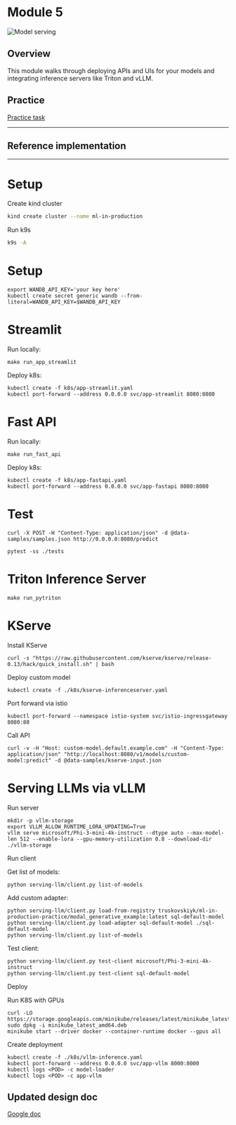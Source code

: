 # Module 5

![Model serving](./../docs/serving.jpg)

## Overview

This module walks through deploying APIs and UIs for your models and
integrating inference servers like Triton and vLLM.

## Practice

[Practice task](./PRACTICE.md)

---

## Reference implementation

---


# Setup

Create kind cluster

```bash
kind create cluster --name ml-in-production
```

Run k9s

```bash
k9s -A
```


# Setup 


```
export WANDB_API_KEY='your key here'
kubectl create secret generic wandb --from-literal=WANDB_API_KEY=$WANDB_API_KEY
```

# Streamlit 

Run locally: 

```
make run_app_streamlit
```


Deploy k8s: 

```
kubectl create -f k8s/app-streamlit.yaml
kubectl port-forward --address 0.0.0.0 svc/app-streamlit 8080:8080
```

# Fast API

Run locally: 

```
make run_fast_api
```

Deploy k8s: 

```
kubectl create -f k8s/app-fastapi.yaml
kubectl port-forward --address 0.0.0.0 svc/app-fastapi 8080:8080
```


# Test 

```
curl -X POST -H "Content-Type: application/json" -d @data-samples/samples.json http://0.0.0.0:8080/predict
```

```
pytest -ss ./tests
```

# Triton Inference Server 

```
make run_pytriton
```


# KServe 

Install KServe

```
curl -s "https://raw.githubusercontent.com/kserve/kserve/release-0.13/hack/quick_install.sh" | bash
```

Deploy custom model

```
kubectl create -f ./k8s/kserve-inferenceserver.yaml
```

Port forward via istio

```
kubectl port-forward --namespace istio-system svc/istio-ingressgateway 8080:80
```

Call API 

```
curl -v -H "Host: custom-model.default.example.com" -H "Content-Type: application/json" "http://localhost:8080/v1/models/custom-model:predict" -d @data-samples/kserve-input.json
```


# Serving LLMs via vLLM


Run server 

```
mkdir -p vllm-storage
export VLLM_ALLOW_RUNTIME_LORA_UPDATING=True
vllm serve microsoft/Phi-3-mini-4k-instruct --dtype auto --max-model-len 512 --enable-lora --gpu-memory-utilization 0.8 --download-dir ./vllm-storage
```


Run client 

Get list of models:

```
python serving-llm/client.py list-of-models
```


Add custom adapter:

```
python serving-llm/client.py load-from-registry truskovskiyk/ml-in-production-practice/modal_generative_example:latest sql-default-model
python serving-llm/client.py load-adapter sql-default-model ./sql-default-model
python serving-llm/client.py list-of-models
```


Test client:

```
python serving-llm/client.py test-client microsoft/Phi-3-mini-4k-instruct
python serving-llm/client.py test-client sql-default-model
```


Deploy 

Run K8S with GPUs

```
curl -LO https://storage.googleapis.com/minikube/releases/latest/minikube_latest_amd64.deb
sudo dpkg -i minikube_latest_amd64.deb
minikube start --driver docker --container-runtime docker --gpus all
```

Create deployment 

```
kubectl create -f ./k8s/vllm-inference.yaml
kubectl port-forward --address 0.0.0.0 svc/app-vllm 8000:8000
kubectl logs <POD> -c model-loader
kubectl logs <POD> -c app-vllm
```


## Updated design doc

[Google doc](https://docs.google.com/document/d/1ZCnnsnHHiDkc3FgK2XBVur9W7nkDA7SKoPd1pGa-irQ/edit?usp=sharing)
